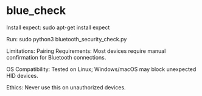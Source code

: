 # blue_check

Install expect:
sudo apt-get install expect

Run:
sudo python3 bluetooth_security_check.py

Limitations:
Pairing Requirements: Most devices require manual confirmation for Bluetooth connections.

OS Compatibility: Tested on Linux; Windows/macOS may block unexpected HID devices.

Ethics: Never use this on unauthorized devices.

